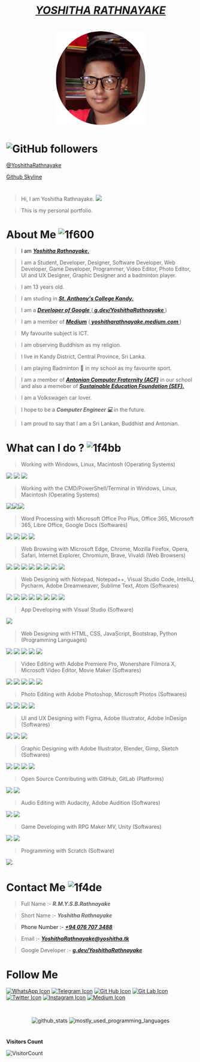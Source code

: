 <!-- Main Heading -->
# <div align="center"><a href="https://www.Yoshitha.tk"><b><i>YOSHITHA RATHNAYAKE</i></b></a></div>
 
<!-- Image --> 
# <div align="center"><img src="Yoshitha Rathnayake 2.png" height="250px" alt="Yoshitha Rathnayake"></div>

<!-- Number of GitHub Followers -->
# ![GitHub followers](https://img.shields.io/github/followers/yoshitharathnayake?logo=GitHub&style=for-the-badge)


<!-- GitHub Username -->
<a href="https://github.com/YoshithaRathnayake">@YoshithaRathnayake<a>
 
<!-- GitHub Skyline -->
<a href="https://skyline.github.com/yoshitharathnayake/2022">Github Skyline<a>
 
<!-- First Paragraph -->
# 
> Hi, I am Yoshitha Rathnayake.   <img src="https://raw.githubusercontent.com/MartinHeinz/MartinHeinz/master/wave.gif" width="30px">

> This is my personal portfolio.


<!-- About Me -->
# About Me  ![1f600](https://user-images.githubusercontent.com/97069900/154191851-6317b49b-1068-4f96-abb7-7935f2d7c466.png)


> I am <a href="https://www.Yoshitha.tk"><b><i>Yoshitha Rathnayake.</i></b></a>

> I am a Student, Developer, Designer, Software Developer, Web Developer, Game Developer, Programmer, Video Editor, Photo Editor, UI and UX Designer, Graphic Designer and a badminton player.
 
> I am 13 years old. 

> I am studing in <a href="https://www.sack.edu.lk/#gsc.tab=0"><b><i>St. Anthony's College Kandy.</i></b></a>
 
> I am a <a href="https://developers.google.com/"><b><i>Developer of Google</i></b> </a> (<a href="https://developers.google.com/profile/u/YoshithaRathnayake"><b><i> g.dev/YoshithaRathnayake </i></b></a>)
 
> I am a member of <a href="https://medium.com/"><b><i>Medium</i></b></a> (<a href="https://yoshitharathnayake.medium.com/"><b><i> yoshitharathnayake.medium.com </i></b></a>)

> My favourite subject is ICT.

> I am observing Buddhism as my religion.

> I live in Kandy District, Central Province, Sri Lanka.

> I am playing Badminton 🏸 in my school as my favourite sport.

> I am a member of <a href="https://github.com/acf-sack"><b><i>Antonian Computer Fraternity (ACF)</i></b></a> in our school and also a memeber of <a href="https://sefglobal.org/"><b><i>Sustainable Education Foundation (SEF).</i></b></a>

> I am a Volkswagen car lover.
 
> I hope to be a <b><i>Computer Engineer 💻 </i></b> in the future.

> I am proud to say that I am a Sri Lankan, Buddhist and Antonian.


<!-- What can I do? -->
# What can I do ?   ![1f4bb](https://user-images.githubusercontent.com/97069900/154191116-32d123fe-5228-400e-a78b-c23add78bee2.png)


> Working with Windows, Linux, Macintosh (Operating Systems)
    
<a href="https://www.microsoft.com/en-in/windows"><img src="https://img.icons8.com/color/50/000000/windows-11.png"/><a>    <a href="https://www.linux.org/pages/download/"><img src="https://img.icons8.com/color/48/000000/linux--v1.png" height="55px"><a>     <a href="https://www.apple.com/macos/monterey/"><img src="https://img.icons8.com/ios-filled/50/ffffff/mac-os.png" height="50px"><a>
   
  
> Working with the CMD/PowerShell/Terminal in Windows, Linux, Macintosh (Operating Systems) 
  
<a href="https://www.microsoft.com/en-us/p/powershell/9mz1snwt0n5d?activetab=pivot:overviewtab#"><img src="https://deow9bq0xqvbj.cloudfront.net/image-logo/1769310/powershell.png" height="50px"><a><a href="https://linux.softpedia.com/get/Terminals/Terminal-3667.shtml"><img src="https://cdn1.macworld.co.uk/cmsdata/features/3608274/terminalicon2_thumb800.png" height="50px"><a><a href="https://sourceforge.net/directory/os:windows/?q=terminal+macos"><img src="https://th.bing.com/th/id/R.89609d9d431352f2e33b1f6e3541cd6a?rik=SAxIDO2wV5uaZg&riu=http%3a%2f%2fwww.journaldulapin.com%2fwp-content%2fuploads%2f2014%2f06%2fTerminal.png&ehk=Imywc0M3kWwm7BBNym409lajOPUIAn5tqXrF5Pb40TM%3d&risl=&pid=ImgRaw&r=0" height="50px"><a>    
    

> Word Processing with Microsoft Office Pro Plus, Office 365, Microsoft 365, Libre Office, Google Docs (Softwares)
    
<a href="https://www.microsoft.com/en-US/microsoft-365/p/office-professional-2021/CFQ7TTC0HHJ9?activetab=pivot%3aoverviewtab"><img src="https://img.icons8.com/color/50/000000/microsoft-office-2019.png"/></a>    <a href="https://www.office.com/"><img src="https://img.icons8.com/color/50/000000/office-365.png"/></a>     <a href="https://www.libreoffice.org/"><img src="https://img.icons8.com/windows/50/ffffff/libre-office-suite.png"/></a>       <a href="https://docs.google.com/document/u/0/"><img src="https://img.icons8.com/color/50/000000/google-docs--v2.png"/></a>
    

> Web Browsing with Microsoft Edge, Chrome, Mozilla Firefox, Opera, Safari, Internet Explorer, Chromium, Brave, Vivaldi (Web Browsers)
    
<a href="https://www.microsoft.com/en-us/edge?r=1"><img src="https://img.icons8.com/color/48/4a90e2/ms-edge-new.png"/></a>      <a href="https://www.google.com/chrome/"><img src="https://img.icons8.com/fluency/48/4a90e2/chrome.png"/></a>       <a href="https://www.mozilla.org/en-US/exp/firefox/new/"><img src="https://www.mozilla.org/media/protocol/img/logos/firefox/browser/logo.eb1324e44442.svg" height="43px"/></a>       <a href="https://www.opera.com/download"><img src="https://img.icons8.com/color/48/4a90e2/opera--v1.png"/></a>      <a href="https://support.apple.com/downloads/safari"><img src="https://img.icons8.com/color/48/4a90e2/safari--v1.png"/></a>     <a href="https://www.microsoft.com/en-us/download/internet-explorer.aspx"><img src="https://img.icons8.com/color/48/000000/internet-explorer.png"/></a>      <a href="https://www.chromium.org/chromium-projects/"><img src="https://img.icons8.com/color/48/000000/chromium.png"/></a>      <a href="https://brave.com/"><img src="https://img.icons8.com/color/48/000000/brave-web-browser.png"/></a>
  
 
> Web Designing with Notepad, Notepad++, Visual Studio Code, IntelliJ, Pycharm, Adobe Dreamweaver, Sublime Text, Atom (Softwares)

<a href="https://www.microsoft.com/en-us/p/windows-notepad/9msmlrh6lzf3?activetab=pivot:overviewtab"><img src="https://www.file-extensions.org/imgs/app-icon/128/759/microsoft-windows-notepad-icon.png" height="45px"><a>    <a href="https://notepad-plus-plus.org/downloads/"><img src="https://img.icons8.com/fluency/48/000000/notepad-plus-plus.png"/><a>  <a href="https://code.visualstudio.com/Download"><img src="https://img.icons8.com/fluency/48/000000/visual-studio-code-2019.png"/><a>    <a href="https://www.jetbrains.com/idea/download/?fromIDE=#section=windows"><img src="https://img.icons8.com/color/48/000000/intellij-idea.png"/><a>   <a href="https://www.jetbrains.com/pycharm/download/#section=windows"><img src="https://img.icons8.com/color/48/000000/pycharm.png"/><a>      <a href="https://www.adobe.com/products/dreamweaver.html"><img src="https://www.adobe.com/content/dam/cc/icons/dw_cc_app_RGB.svg" height="43px"/><a>      <a href="https://www.sublimetext.com/"><img src="https://img.icons8.com/fluency/50/000000/sublime-text.png"/><a>     <a href="https://atom.io/"><img src="https://img.icons8.com/ios/50/ffffff/atom-editor.png"/><a>
 
 
> App Developing with Visual Studio (Software)

 <a href="https://visualstudio.microsoft.com/vs/"><img src="https://img.icons8.com/color/48/000000/visual-studio--v2.png"/></a>
 

> Web Designing with HTML, CSS, JavaScript, Bootstrap, Python (Programming Languages) 

<a href="https://www.w3schools.com/html/"><img src="https://img.icons8.com/color/48/000000/html-5--v1.png"/><a>    <a href="https://www.w3schools.com/css/"><img src="https://img.icons8.com/color/48/000000/css3.png"/><a>    <a href="https://www.w3schools.com/js/"><img src="https://img.icons8.com/color/48/000000/javascript--v1.png"/><a>    <a href="https://www.w3schools.com/bootstrap/"><img src="https://img.icons8.com/color/48/000000/bootstrap.png"/><a>   <a href="https://www.w3schools.com/python/"><img src="https://img.icons8.com/fluency/48/000000/python.png"/><a>
        

> Video Editing with Adobe Premiere Pro, Wonershare Filmora X, Microsoft Video Editor, Movie Maker (Softwares)
    
<a href="https://www.adobe.com/products/premiere.html"><img src="https://www.adobe.com/content/dam/cct/creativecloud/business/teams/free-trial-new/desktop_premiere.svg" height="43px"/></a>      <a href="https://www.adobe.com/products/aftereffects.html"><img src="https://www.adobe.com/content/dam/cc/us/en/products/ccoverview/ae_cc_app_RGB.svg" height="43px"/></a>      <a href="https://filmora.wondershare.com/"><img src="https://img.icons8.com/color/50/000000/filmora.png"/></a>     <img src="https://img.icons8.com/fluency/50/4a90e2/photos.png"/>     <img src="https://img.icons8.com/fluency/50/4a90e2/windows-movie-maker.png"/>
 
 
> Photo Editing with Adobe Photoshop, Microsoft Photos (Softwares)
    
<a href="https://www.adobe.com/products/photoshop.html"><img src="https://www.adobe.com/content/dam/acom/one-console/icons_rebrand/ps_appicon.svg" height="43px"/></a>       <a href="https://www.adobe.com/products/photoshop-lightroom.html"><img src="https://www.adobe.com/content/dam/cc1/en/genuine/images/AFC/LR_icon.svg" height="43px"/></a>       <a href="https://www.adobe.com/products/photoshop-express.html"><img src="https://www.adobe.com/content/dam/shared/images/product-icons/svg/photoshop-express.svg" height="43px"></a>     <img src="https://img.icons8.com/fluency/50/4a90e2/photos.png"/>
 
 
> UI and UX Designing with Figma, Adobe Illustrator, Adobe InDesign (Softwares) 

<a href="https://www.figma.com/"><img src="https://img.icons8.com/color/48/000000/figma--v1.png"/><a>       <a href="https://www.adobe.com/products/illustrator.html"><img src="https://www.adobe.com/content/dam/shared/images/product-icons/svg/illustrator.svg" height="43px"/></a>      <a href="https://www.adobe.com/products/indesign.html"><img src="https://www.adobe.com/content/dam/cc/icons/indesign.svg" height="45px"/></a>
 
 
> Graphic Designing with Adobe Illustrator, Blender, Gimp, Sketch (Softwares)
    
<a href="https://www.adobe.com/products/illustrator.html"><img src="https://www.adobe.com/content/dam/shared/images/product-icons/svg/illustrator.svg" height="43px"/></a> 
<a href="https://www.blender.org/"><img src="https://img.icons8.com/color/48/000000/blender-3d.png"/></a>      <a href="https://www.gimp.org/"><img src="https://img.icons8.com/fluency/50/000000/gimp.png"/></a>      <a href="https://www.sketch.com/"><img src="https://img.icons8.com/plasticine/60/000000/sketch.png"/></a>
 
 
> Open Source Contributing with GitHub, GitLab (Platforms) 

<a href="https://github.com/YoshithaRathnayake"><img src="https://img.icons8.com/fluency/48/000000/github.png"/></a>       <a href="https://www.gitlab.com/YoshithaRathnayake"><img src="https://img.icons8.com/color/48/000000/gitlab.png"/></a>
 
 
> Audio Editing with Audacity, Adobe Audition (Softwares) 

<a href="https://www.audacityteam.org/"><img src="https://www.audacityteam.org/wp-content/themes/wp_audacity/img/logo.png" height="43px"/><a>       <a href="https://www.adobe.com/products/audition.html"><img src="https://www.adobe.com/content/dam/shared/images/product-icons/svg/audition.svg" height="43px"/></a>
 
 
> Game Developing with RPG Maker MV, Unity (Softwares) 

<a href="https://www.rpgmakerweb.com/products/rpg-maker-mv"><img src="https://www.autotechint.com/wp-content/uploads/rpg-maker-mv-icon-32.png" height="42px"><a>       <a href="https://unity.com/"><img src="https://img.icons8.com/ios-filled/50/000000/unity.png"/></a>


> Programming with Scratch (Software)

<a href="https://scratch.mit.edu/download/"><img src="https://www.pngkey.com/png/full/786-7861727_scratch-desktop-4-scratch-desktop-logo.png" height="40px"><a>


<!-- Contact Me --> 
# Contact Me  ![1f4de](https://user-images.githubusercontent.com/97069900/154191604-ac56f694-0ae9-41bd-bb9e-3d533823dc25.png)

  
> Full Name :- <b><i>R.M.Y.S.B.Rathnayake</i></b>
  
> Short Name :- <b><i>Yoshitha Rathnayake</i></b>
  
> Phone Number :- <a href="tel:+94 076 707 3488"><b><i>+94 076 707 3488</i></b></a>
  
> Email :- <a href="mailto:YoshithaRathnayake@yoshitha.tk"><b><i>YoshithaRathnayake@yoshitha.tk</i></b></a>
 
> Google Developer :- <a href="https://developers.google.com/u/YoshithaRathnayake"><b><i>g.dev/YoshithaRathnayake</i></b></a>
  

<!-- Follow Me --> 
# Follow Me
  
  
<a href=" https://chat.whatsapp.com/KRqihLP7J7HEpM2dL6Zwt9" ><img src="https://img.icons8.com/color/48/000000/whatsapp--v1.png" alt="WhatsApp Icon" /></a>    <a href="https://t.me/joinchat/hP-WbTXCf185YTg1" ><img src="https://img.icons8.com/color/48/000000/telegram-app--v1.png" alt="Telegram Icon" /></a>   <a href="https://github.com/YoshithaRathnayake" ><img src="https://img.icons8.com/fluency/48/000000/github.png" alt="Git Hub Icon" /></a>    <a href="https://gitlab.com/YoshithaRathnayake" ><img src="https://img.icons8.com/color/48/000000/gitlab.png" alt="Git Lab Icon"/></a>    <a href="https://twitter.com/Yoshitha2008" ><img src="https://img.icons8.com/color/48/000000/twitter-circled--v1.png" alt="Twitter Icon" /></a>     <a href="https://www.instagram.com/YoshithaRathnayake" ><img src="https://img.icons8.com/color/48/000000/instagram-new.png" alt="Instagram Icon" /></a>     <a href="https://yoshitharathnayake.medium.com"><img src="https://img.icons8.com/ios-filled/48/ffffff/medium--v2.png" alt="Medium Icon" /></a>
 

#
 <p align="center">
  <!-- GitHub Stats -->
  <img align="middle" alt="github_stats" src="https://github-readme-stats.vercel.app/api?username=yoshitharathnayake&show_icons=true&count_private=true" />
  <!-- Most used languages -->
  <img align="middle" alt="mostly_used_programming_languages" src="https://github-readme-stats.vercel.app/api/top-langs/?username=yoshitharathnayake&layout=compact&count_private=true" />
</p>

<!-- Visitors Count --> 
#
**Visitors Count**
  
![VisitorCount](https://profile-counter.glitch.me/{yoshitharathnayake2008}/count.svg)

<!---
Yoshitha-SACK/Yoshitha-SACK is a ✨ special ✨ repository because its `README.md` (this file) appears on your GitHub profile.
You can click the Preview link to take a look at your changes.
--->
